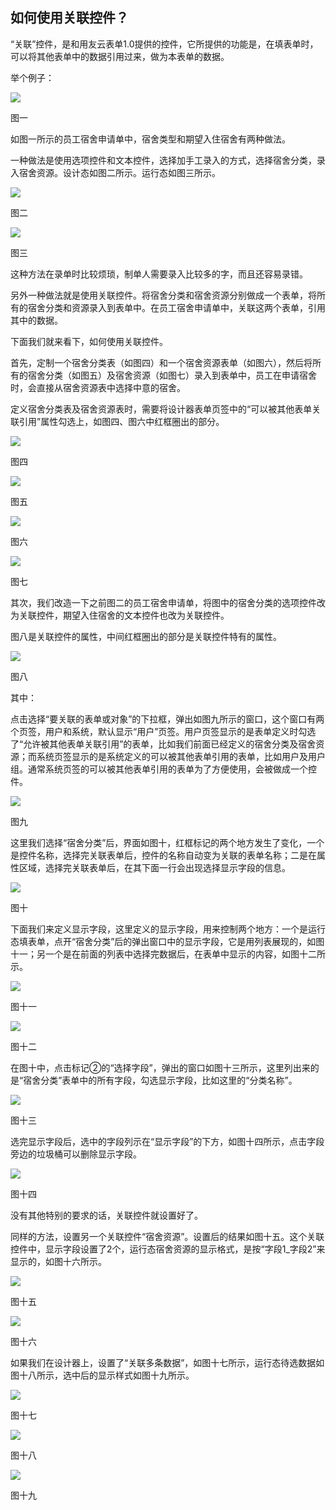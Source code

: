 ## 如何使用关联控件？

“关联”控件，是和用友云表单1.0提供的控件，它所提供的功能是，在填表单时，可以将其他表单中的数据引用过来，做为本表单的数据。

举个例子：



![](/articles/form/4-2/images/image_gl01.png)


图一



如图一所示的员工宿舍申请单中，宿舍类型和期望入住宿舍有两种做法。

一种做法是使用选项控件和文本控件，选择加手工录入的方式，选择宿舍分类，录入宿舍资源。设计态如图二所示。运行态如图三所示。

![](/articles/form/4-2/images/image_gl02.png)


图二



![](/articles/form/4-2/images/image_gl03.png)


图三



这种方法在录单时比较烦琐，制单人需要录入比较多的字，而且还容易录错。

另外一种做法就是使用关联控件。将宿舍分类和宿舍资源分别做成一个表单，将所有的宿舍分类和资源录入到表单中。在员工宿舍申请单中，关联这两个表单，引用其中的数据。

下面我们就来看下，如何使用关联控件。

首先，定制一个宿舍分类表（如图四）和一个宿舍资源表单（如图六），然后将所有的宿舍分类（如图五）及宿舍资源（如图七）录入到表单中，员工在申请宿舍时，会直接从宿舍资源表中选择中意的宿舍。

定义宿舍分类表及宿舍资源表时，需要将设计器表单页签中的“可以被其他表单关联引用”属性勾选上，如图四、图六中红框圈出的部分。

![](/articles/form/4-2/images/image_gl04.png)


图四

![](/articles/form/4-2/images/image_gl05.png)


图五

![](/articles/form/4-2/images/image_gl06.png)


图六

![](/articles/form/4-2/images/image_gl07.png)


图七

其次，我们改造一下之前图二的员工宿舍申请单，将图中的宿舍分类的选项控件改为关联控件，期望入住宿舍的文本控件也改为关联控件。

图八是关联控件的属性，中间红框圈出的部分是关联控件特有的属性。

![](/articles/form/4-2/images/image_gl08.png)


图八

其中：

点击选择“要关联的表单或对象”的下拉框，弹出如图九所示的窗口，这个窗口有两个页签，用户和系统，默认显示“用户”页签。用户页签显示的是表单定义时勾选了“允许被其他表单关联引用”的表单，比如我们前面已经定义的宿舍分类及宿舍资源；而系统页签显示的是系统定义的可以被其他表单引用的表单，比如用户及用户组。通常系统页签的可以被其他表单引用的表单为了方便使用，会被做成一个控件。

![](/articles/form/4-2/images/image_gl09.png)


图九



这里我们选择“宿舍分类”后，界面如图十，红框标记的两个地方发生了变化，一个是控件名称，选择完关联表单后，控件的名称自动变为关联的表单名称；二是在属性区域，选择完关联表单后，在其下面一行会出现选择显示字段的信息。

![](/articles/form/4-2/images/image_gl10.png)


图十



下面我们来定义显示字段，这里定义的显示字段，用来控制两个地方：一个是运行态填表单，点开“宿舍分类”后的弹出窗口中的显示字段，它是用列表展现的，如图十一；另一个是在前面的列表中选择完数据后，在表单中显示的内容，如图十二所示。

![](/articles/form/4-2/images/image_gl11.png)


图十一



![](/articles/form/4-2/images/image_gl12.png)


图十二



在图十中，点击标记②的“选择字段”，弹出的窗口如图十三所示，这里列出来的是“宿舍分类”表单中的所有字段，勾选显示字段，比如这里的“分类名称”。

![](/articles/form/4-2/images/image_gl13.png)


图十三



选完显示字段后，选中的字段列示在“显示字段”的下方，如图十四所示，点击字段旁边的垃圾桶可以删除显示字段。

![](/articles/form/4-2/images/image_gl14.png)


图十四



没有其他特别的要求的话，关联控件就设置好了。

同样的方法，设置另一个关联控件“宿舍资源”。设置后的结果如图十五。这个关联控件中，显示字段设置了2个，运行态宿舍资源的显示格式，是按“字段1_字段2”来显示的，如图十六所示。

![](/articles/form/4-2/images/image_gl15.png)


图十五



![](/articles/form/4-2/images/image_gl16.png)


图十六



如果我们在设计器上，设置了“关联多条数据”，如图十七所示，运行态待选数据如图十八所示，选中后的显示样式如图十九所示。

![](/articles/form/4-2/images/image_gl17.png)


图十七



![](/articles/form/4-2/images/image_gl18.png)


图十八



![](/articles/form/4-2/images/image_gl19.png)


图十九
